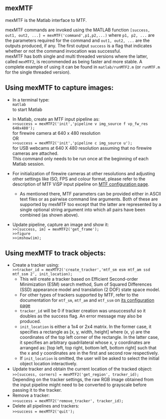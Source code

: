 mexMTF
------

mexMTF is the Matlab interface to MTF.

mexMTF commands are invoked using the MATLAB function `[success, out1,
out2, ...] = mexMTF('command',p1,p2,...)` where `p1, p2, ...` are the
parameters required for the command and `out1, out2, ...` are the outputs
produced, if any. The first output `success` is a flag that indicates
whether or not the command invocation was successful. \
 mexMTF has both single and multi threaded versions where the latter,
called `mexMTF2`, is recommended as being faster and more stable. A
complete example of using it can be found in
`matlab/runMTF2.m` (or `runMTF.m` for the single threaded version).

Using mexMTF to capture images:
-------------------------------

-   In a terminal type:\
     `matlab`\
     to start Matlab
-   In Matlab, create an MTF input pipeline as: \
     `>>success = mexMTF2('init','pipeline v img_source f vp_fw_res
    640x480');` \
     for firewire camera at 640 x 480 resolution \
     OR\
     `>>success = mexMTF2('init','pipeline c img_source u');` \
     for USB webcams at 640 X 480 resolution assuming that no firewire
    cameras are attached.<br>
	This command only needs to be run once at the beginning of each Matlab session.

-   For initialization of firewire cameras at other resolutions and
    adjusting other settings like ISO, FPS and colour format, please
    refer to the description of MTF ViSP input pipeline on [MTF
    configuration
    page](http://webdocs.cs.ualberta.ca/~vis/mtf/params.html).
    -   As mentioned there, MTF parameters can be provided either in
        ASCII text files or as pairwise command line arguments. Both of
        these are supported by mexMTF too except that the latter are
        represented by a single optional string argument into which all
        pairs have been combined (as shown above).
-   Update pipeline, capture an image and show it: \
     `>>[success, im] = mexMTF2('get_frame');`\
     `>>figure`\
     `>>imshow(im);`

Using mexMTF to track objects:
------------------------------

-   Create a tracker using:\
     `>>tracker_id = mexMTF2('create_tracker','mtf_sm esm mtf_am
    ssd mtf_ssm 2', init_location);`
    -   This will create a tracker based on Efficient Second-order
        Minimization (ESM) search method, Sum of Squared Differences
        (SSD) appearance model and translation (2 DOF) state space
        model.
    -   For other types of trackers supported by MTF, refer to the
        documentation for `mtf_sm`, `mtf_am` and `mtf_ssm` on [its
        configuration
        page](http://webdocs.cs.ualberta.ca/~vis/mtf/params.html)
    -   `tracker_id` will be 0 if tracker creation was unsuccessful so it
        doubles as the success flag. An error message may also be
        produced.
    -   `init_location` is either a 1x4 or 2x4 matrix. In the former
        case, it specifies a rectangle as [x, y, width, height] where
        (x, y) are the coordinates of the top left corner of the
        rectangle. In the latter case, it specifies an arbitrary
        quadrilateral whose x, y coordinates are arranged as: [top left,
        top right, bottom left, bottom right] such that the x and y
        coordinates are in the first and second row respectively.
    -   If `init_location` is omitted, the user will be asked to select
        the initial object location interactively.
-   Update tracker and obtain the current location of the tracked
    object:\
     `>>[success, corners] = mexMTF2('get_region', tracker_id);` \
     Depending on the tracker settings, the raw RGB image obtained from
    the input pipeline might need to be converted to grayscale before
    passing it to the tracker.
-   Remove a tracker:\
     `>>success = mexMTF2('remove_tracker', tracker_id);`
-   Delete all pipelines and trackers:\
     `>>success = mexMTF2('quit');`